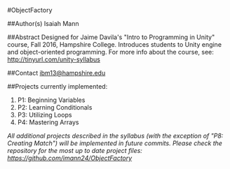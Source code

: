 #ObjectFactory

##Author(s)
Isaiah Mann

##Abstract
Designed for Jaime Davila's "Intro to Programming in Unity" course, Fall 2016, Hampshire College. Introduces students to Unity engine and object-oriented programming. For more info about the course, see: http://tinyurl.com/unity-syllabus

##Contact
ibm13@hampshire.edu

##Projects currently implemented:
1. P1: Beginning Variables
2. P2: Learning Conditionals
3. P3: Utilizing Loops
4. P4: Mastering Arrays

*All additional projects described in the syllabus (with the exception of "P8: Creating Match") will be implemented in future commits. Please check the repository for the most up to date project files: https://github.com/imann24/ObjectFactory*
